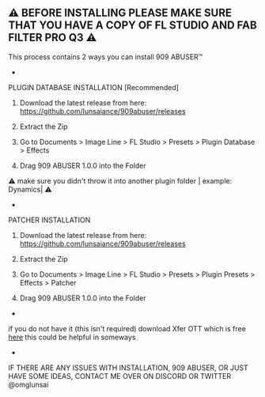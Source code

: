 ⚠️ **BEFORE INSTALLING PLEASE MAKE SURE THAT YOU HAVE A COPY OF FL STUDIO AND FAB FILTER PRO Q3** ⚠️
-
This process contains 2 ways you can install 909 ABUSER™️

-

PLUGIN DATABASE INSTALLATION [Recommended]
1. Download the latest release from here: https://github.com/lunsaiance/909abuser/releases 

2. Extract the Zip

3. Go to Documents > Image Line > FL Studio > Presets > Plugin Database > Effects

4. Drag 909 ABUSER 1.0.0 into the Folder 

⚠️ make sure you didn't throw it into another plugin folder | example: Dynamics| ⚠️

-

PATCHER INSTALLATION
1. Download the latest release from here: https://github.com/lunsaiance/909abuser/releases 

2. Extract the Zip

3. Go to Documents > Image Line > FL Studio > Presets > Plugin Presets > Effects > Patcher

4. Drag 909 ABUSER 1.0.0 into the Folder 

-

if you do not have it (this isn't required) download Xfer OTT which is free [here](https://xferrecords.com/freeware) this could be helpful in someways

-

IF THERE ARE ANY ISSUES WITH INSTALLATION, 909 ABUSER, OR JUST HAVE SOME IDEAS, CONTACT ME OVER ON DISCORD OR TWITTER @omglunsai

